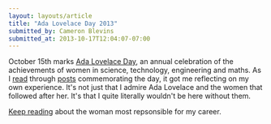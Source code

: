 ```yaml
---
layout: layouts/article
title: "Ada Lovelace Day 2013"
submitted_by: Cameron Blevins
submitted_at: 2013-10-17T12:04:07-07:00
---
```


October 15th marks [Ada Lovelace Day](http://findingada.com/), an annual celebration of the achievements of women in science, technology, engineering and maths. As I [read](http://melissaterras.blogspot.co.uk/2013/10/for-ada-lovelace-day-father-busas.html) through [posts](http://jezebel.com/lady-scientists-organize-mass-wikipedia-edit-to-honor-a-1443894109) commemorating the day, it got me reflecting on my own experience. It's not just that I admire Ada Lovelace and the women that followed after her. It's that I quite literally wouldn't be here without them. 


[Keep reading](http://historying.org/2013/10/15/ada-lovelace-day-2013/) about the woman most repsonsible for my career.


 


 